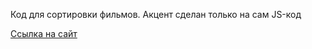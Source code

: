 Код для сортировки фильмов. Акцент сделан только на сам JS-код

[Ссылка на сайт](https://veles-pan.github.io/films/)
